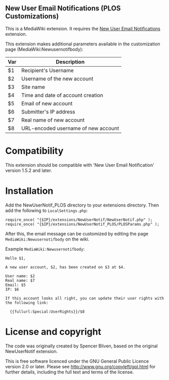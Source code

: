 New User Email Notifications (PLOS Customizations)
--------------------------------------------------

This is a MediaWiki extension. It requires the [New User Email
Notifications](https://www.mediawiki.org/wiki/Extension:New_User_Email_Notification)
extension.

This extension makes additional parameters available in the customization page
(MediaWiki:Newusernotifbody):

| Var   | Description                   
| ----- | -----------
| $1    | Recipient's Username
| $2    | Username of the new account
| $3    | Site name
| $4    | Time and date of account creation
| $5    | Email of new account
| $6    | Submitter's IP address
| $7    | Real name of new account
| $8    | URL-encoded username of new account

Compatibility
=============
This extension should be compatible with 'New User Email Notification' version
1.5.2 and later.

Installation
============

Add the NewUserNotif_PLOS directory to your extensions directory. Then add the
following to `LocalSettings.php`:

```
require_once( "{$IP}/extensions/NewUserNotif/NewUserNotif.php" );
require_once( "{$IP}/extensions/NewUserNotif_PLOS/PLOSParams.php" );
```

After this, the email message can be customized by editing the page
`MediaWiki:Newusernotifbody` on the wiki.

Example `MediaWiki:Newusernotifbody`:

```
Hello $1,

A new user account, $2, has been created on $3 at $4.

User name: $2
Real name: $7
Email: $5
IP: $6

If this account looks all right, you can update their user rights with the following link:

  {{fullurl:Special:UserRights}}/$8
```

License and copyright
=====================

The code was originally created by Spencer Bliven, based on the original
NewUserNotif extension.

This is free software licenced under the GNU General Public Licence version 2.0
or later. Please see http://www.gnu.org/copyleft/gpl.html for further details,
including the full text and terms of the license.


